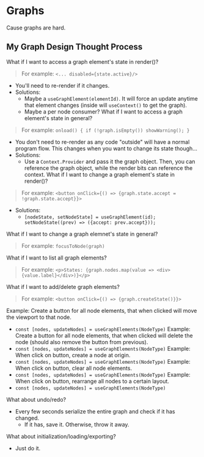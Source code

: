 # Graphs

Cause graphs are hard.

## My Graph Design Thought Process

What if I want to access a graph element's state in render()?
> For example: `<... disabled={state.active}/>`
- You'll need to re-render if it changes.
- Solutions:
    - Maybe a `useGraphElement(elementId)`. It will force an update anytime that element changes (inside will `useContext()` to get the graph).
    - Maybe a per node consumer?
What if I want to access a graph element's state in general?
> For example: `onload() { if (!graph.isEmpty()) showWarning(); }`
- You don't need to re-render as any code "outside" will have a normal program flow. This changes when you want to change its state though...
- Solutions:
    - Use a `Context.Provider` and pass it the graph object. Then, you can reference the graph object, while the render bits can reference the context.
What if I want to change a graph element's state in render()?
> For example: `<button onClick={() => {graph.state.accept = !graph.state.accept}}>`
- Solutions:
    - `[nodeState, setNodeState] = useGraphElement(id); setNodeState((prev) => ({accept: prev.accept}));`

What if I want to change a graph elemnet's state in general?
> For example: `focusToNode(graph)`

What if I want to list all graph elements?
> For example: `<p>States: {graph.nodes.map(value => <div>{value.label}</div>)}</p>`

What if I want to add/delete graph elements?
> For example: `<button onClick={() => {graph.createState()}}>`


Example: Create a button for all node elements, that when clicked will move the viewport to that node.
- `const [nodes, updateNodes] = useGraphElements(NodeType)`
Example: Create a button for all node elements, that when clicked will delete the node (should also remove the button from previous).
- `const [nodes, updateNodes] = useGraphElements(NodeType)`
Example: When click on button, create a node at origin.
- `const [nodes, updateNodes] = useGraphElements(NodeType)`
Example: When click on button, clear all node elements.
- `const [nodes, updateNodes] = useGraphElements(NodeType)`
Example: When click on button, rearrange all nodes to a certain layout.
- `const [nodes, updateNodes] = useGraphElements(NodeType)`

What about undo/redo?
- Every few seconds serialize the entire graph and check if it has changed.
    - If it has, save it. Otherwise, throw it away.

What about initialization/loading/exporting?
- Just do it.
